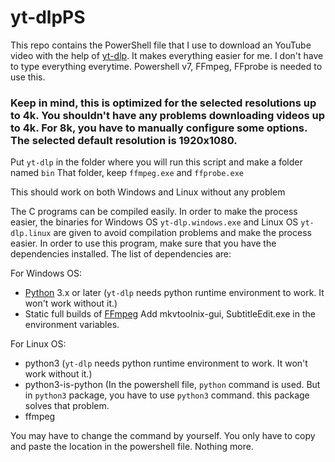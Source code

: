 # yt-dlpPS

This repo contains the PowerShell file that I use to download an YouTube video with the help of [yt-dlp](https://github.com/yt-dlp/yt-dlp). It makes everything easier for me. I don't have to type everything everytime.
Powershell v7, FFmpeg, FFprobe is needed to use this.

### Keep in mind, this is optimized for the selected resolutions up to 4k. You shouldn't have any problems downloading videos up to 4k. For 8k, you have to manually configure some options. The selected default resolution is 1920x1080.

Put `yt-dlp` in the folder where you will run this script and make a folder named
`bin`
That folder, keep `ffmpeg.exe` and `ffprobe.exe`

This should work on both Windows and Linux without any problem

The C programs can be compiled easily.
In order to make the process easier, the binaries for Windows OS `yt-dlp.windows.exe` and Linux OS `yt-dlp.linux` are given to avoid compilation problems and make the process easier.
In order to use this program, make sure that you have the dependencies installed. The list of dependencies are:
    
For Windows OS:
  - [Python](https://www.python.org/downloads/) 3.x or later (`yt-dlp` needs python runtime environment to work. It won't work without it.)
  - Static full builds of [FFmpeg](https://www.gyan.dev/ffmpeg/builds/)
Add mkvtoolnix-gui, SubtitleEdit.exe in the environment variables.

    
For Linux OS:
  - python3 (`yt-dlp` needs python runtime environment to work. It won't work without it.)
  - python3-is-python (In the powershell file, `python` command is used. But in `python3` package, you have to use `python3` command. this package solves that problem.
  - ffmpeg

You may have to change the command by yourself. You only have to copy and paste the location in the powershell file. Nothing more.
